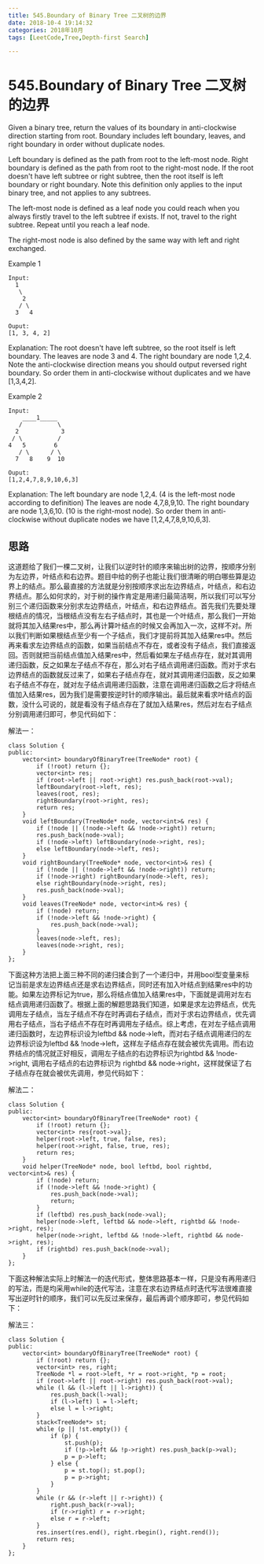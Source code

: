 ```yaml
---
title: 545.Boundary of Binary Tree 二叉树的边界
date: 2018-10-4 19:14:32    
categories: 2018年10月
tags: [LeetCode,Tree,Depth-first Search]

---
```

# 545.Boundary of Binary Tree 二叉树的边界


Given a binary tree, return the values of its boundary in anti-clockwise direction starting from root. Boundary includes left boundary, leaves, and right boundary in order without duplicate nodes.

Left boundary is defined as the path from root to the left-most node. Right boundary is defined as the path from root to the right-most node. If the root doesn't have left subtree or right subtree, then the root itself is left boundary or right boundary. Note this definition only applies to the input binary tree, and not applies to any subtrees.

The left-most node is defined as a leaf node you could reach when you always firstly travel to the left subtree if exists. If not, travel to the right subtree. Repeat until you reach a leaf node.

The right-most node is also defined by the same way with left and right exchanged.
 

<!-- more -->



Example 1
	
	Input:
	  1
	   \
	    2
	   / \
	  3   4
	
	Ouput:
	[1, 3, 4, 2]

Explanation:
The root doesn't have left subtree, so the root itself is left boundary.
The leaves are node 3 and 4.
The right boundary are node 1,2,4. Note the anti-clockwise direction means you should output reversed right boundary.
So order them in anti-clockwise without duplicates and we have [1,3,4,2].
 

Example 2
	
	Input:
	    ____1_____
	   /          \
	  2            3
	 / \          / 
	4   5        6   
	   / \      / \
	  7   8    9  10  
	       
	Ouput:
	[1,2,4,7,8,9,10,6,3]

Explanation:
The left boundary are node 1,2,4. (4 is the left-most node according to definition)
The leaves are node 4,7,8,9,10.
The right boundary are node 1,3,6,10. (10 is the right-most node).
So order them in anti-clockwise without duplicate nodes we have [1,2,4,7,8,9,10,6,3].


## 思路


这道题给了我们一棵二叉树，让我们以逆时针的顺序来输出树的边界，按顺序分别为左边界，叶结点和右边界。题目中给的例子也能让我们很清晰的明白哪些算是边界上的结点。那么最直接的方法就是分别按顺序求出左边界结点，叶结点，和右边界结点。那么如何求的，对于树的操作肯定是用递归最简洁啊，所以我们可以写分别三个递归函数来分别求左边界结点，叶结点，和右边界结点。首先我们先要处理根结点的情况，当根结点没有左右子结点时，其也是一个叶结点，那么我们一开始就将其加入结果res中，那么再计算叶结点的时候又会再加入一次，这样不对。所以我们判断如果根结点至少有一个子结点，我们才提前将其加入结果res中。然后再来看求左边界结点的函数，如果当前结点不存在，或者没有子结点，我们直接返回。否则就把当前结点值加入结果res中，然后看如果左子结点存在，就对其调用递归函数，反之如果左子结点不存在，那么对右子结点调用递归函数。而对于求右边界结点的函数就反过来了，如果右子结点存在，就对其调用递归函数，反之如果右子结点不存在，就对左子结点调用递归函数，注意在调用递归函数之后才将结点值加入结果res，因为我们是需要按逆时针的顺序输出。最后就来看求叶结点的函数，没什么可说的，就是看没有子结点存在了就加入结果res，然后对左右子结点分别调用递归即可，参见代码如下：

 

解法一：
		
	class Solution {
	public:
	    vector<int> boundaryOfBinaryTree(TreeNode* root) {
	        if (!root) return {};
	        vector<int> res;
	        if (root->left || root->right) res.push_back(root->val);
	        leftBoundary(root->left, res);
	        leaves(root, res);
	        rightBoundary(root->right, res);
	        return res;
	    }
	    void leftBoundary(TreeNode* node, vector<int>& res) {
	        if (!node || (!node->left && !node->right)) return;
	        res.push_back(node->val);
	        if (!node->left) leftBoundary(node->right, res);
	        else leftBoundary(node->left, res);
	    }
	    void rightBoundary(TreeNode* node, vector<int>& res) {
	        if (!node || (!node->left && !node->right)) return;
	        if (!node->right) rightBoundary(node->left, res);
	        else rightBoundary(node->right, res);
	        res.push_back(node->val);
	    }
	    void leaves(TreeNode* node, vector<int>& res) {
	        if (!node) return;
	        if (!node->left && !node->right) {
	            res.push_back(node->val);
	        }
	        leaves(node->left, res);
	        leaves(node->right, res);
	    }
	};

 

下面这种方法把上面三种不同的递归揉合到了一个递归中，并用bool型变量来标记当前是求左边界结点还是求右边界结点，同时还有加入叶结点到结果res中的功能。如果左边界标记为true，那么将结点值加入结果res中，下面就是调用对左右结点调用递归函数了。根据上面的解题思路我们知道，如果是求左边界结点，优先调用左子结点，当左子结点不存在时再调右子结点，而对于求右边界结点，优先调用右子结点，当右子结点不存在时再调用左子结点。综上考虑，在对左子结点调用递归函数时，左边界标识设为leftbd && node->left，而对右子结点调用递归的左边界标识设为leftbd && !node->left，这样左子结点存在就会被优先调用。而右边界结点的情况就正好相反，调用左子结点的右边界标识为rightbd && !node->right, 调用右子结点的右边界标识为 rightbd && node->right，这样就保证了右子结点存在就会被优先调用，参见代码如下：

 

解法二：

	
	class Solution {
	public:
	    vector<int> boundaryOfBinaryTree(TreeNode* root) {
	        if (!root) return {};
	        vector<int> res{root->val};
	        helper(root->left, true, false, res);
	        helper(root->right, false, true, res);
	        return res;
	    }
	    void helper(TreeNode* node, bool leftbd, bool rightbd, vector<int>& res) {
	        if (!node) return;
	        if (!node->left && !node->right) {
	            res.push_back(node->val);
	            return;
	        }
	        if (leftbd) res.push_back(node->val);
	        helper(node->left, leftbd && node->left, rightbd && !node->right, res);
	        helper(node->right, leftbd && !node->left, rightbd && node->right, res);
	        if (rightbd) res.push_back(node->val);
	    }
	};
 

下面这种解法实际上时解法一的迭代形式，整体思路基本一样，只是没有再用递归的写法，而是均采用while的迭代写法，注意在求右边界结点时迭代写法很难直接写出逆时针的顺序，我们可以先反过来保存，最后再调个顺序即可，参见代码如下：

 

解法三：
	
	class Solution {
	public:
	    vector<int> boundaryOfBinaryTree(TreeNode* root) {
	        if (!root) return {};
	        vector<int> res, right;
	        TreeNode *l = root->left, *r = root->right, *p = root;
	        if (root->left || root->right) res.push_back(root->val);
	        while (l && (l->left || l->right)) {
	            res.push_back(l->val);
	            if (l->left) l = l->left;
	            else l = l->right;
	        }
	        stack<TreeNode*> st;
	        while (p || !st.empty()) {
	            if (p) {
	                st.push(p);
	                if (!p->left && !p->right) res.push_back(p->val);
	                p = p->left;
	            } else {
	                p = st.top(); st.pop();
	                p = p->right;
	            }
	        }
	        while (r && (r->left || r->right)) {
	            right.push_back(r->val);
	            if (r->right) r = r->right;
	            else r = r->left;
	        }
	        res.insert(res.end(), right.rbegin(), right.rend());
	        return res;
	    }
	};